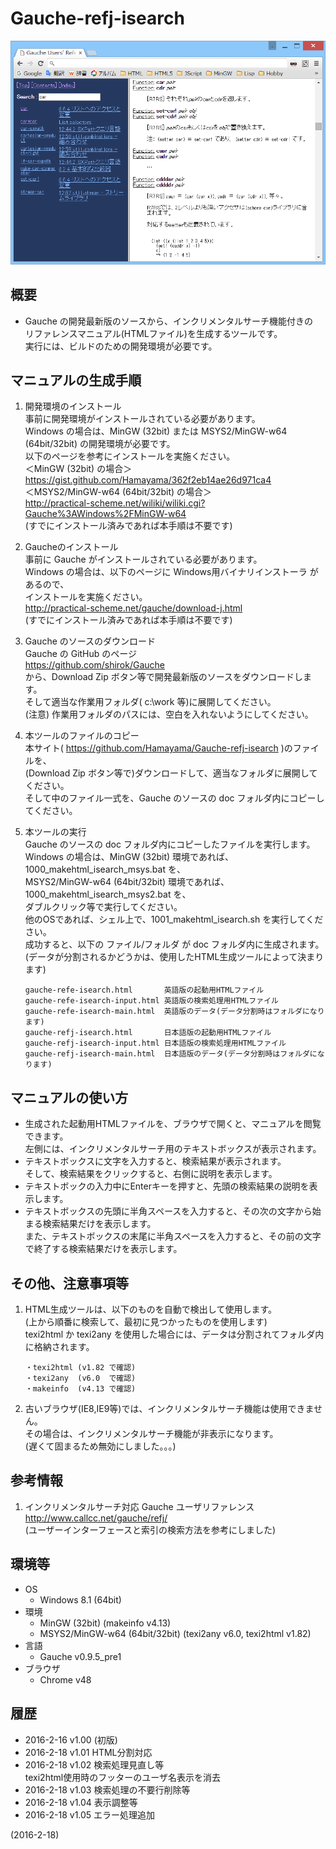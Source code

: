# Gauche-refj-isearch

![image](image.png)

## 概要
- Gauche の開発最新版のソースから、インクリメンタルサーチ機能付きの  
  リファレンスマニュアル(HTMLファイル)を生成するツールです。  
  実行には、ビルドのための開発環境が必要です。


## マニュアルの生成手順
1. 開発環境のインストール  
   事前に開発環境がインストールされている必要があります。  
   Windows の場合は、MinGW (32bit) または MSYS2/MinGW-w64 (64bit/32bit) の開発環境が必要です。  
   以下のページを参考にインストールを実施ください。  
   ＜MinGW (32bit) の場合＞  
   https://gist.github.com/Hamayama/362f2eb14ae26d971ca4  
   ＜MSYS2/MinGW-w64 (64bit/32bit) の場合＞  
   http://practical-scheme.net/wiliki/wiliki.cgi?Gauche%3AWindows%2FMinGW-w64  
   (すでにインストール済みであれば本手順は不要です)

2. Gaucheのインストール  
   事前に Gauche がインストールされている必要があります。  
   Windows の場合は、以下のページに Windows用バイナリインストーラ があるので、  
   インストールを実施ください。  
   http://practical-scheme.net/gauche/download-j.html  
   (すでにインストール済みであれば本手順は不要です)

3. Gauche のソースのダウンロード  
   Gauche の GitHub のページ  
   https://github.com/shirok/Gauche  
   から、Download Zip ボタン等で開発最新版のソースをダウンロードします。  
   そして適当な作業用フォルダ( c:\work 等)に展開してください。  
   (注意) 作業用フォルダのパスには、空白を入れないようにしてください。

4. 本ツールのファイルのコピー  
   本サイト( https://github.com/Hamayama/Gauche-refj-isearch )のファイルを、  
   (Download Zip ボタン等で)ダウンロードして、適当なフォルダに展開してください。  
   そして中のファイル一式を、Gauche のソースの doc フォルダ内にコピーしてください。

5. 本ツールの実行  
   Gauche のソースの doc フォルダ内にコピーしたファイルを実行します。  
   Windows の場合は、MinGW (32bit) 環境であれば、1000_makehtml_isearch_msys.bat を、  
   MSYS2/MinGW-w64 (64bit/32bit) 環境であれば、1000_makehtml_isearch_msys2.bat を、  
   ダブルクリック等で実行してください。  
   他のOSであれば、シェル上で、1001_makehtml_isearch.sh を実行してください。  
   成功すると、以下の ファイル/フォルダ が doc フォルダ内に生成されます。  
   (データが分割されるかどうかは、使用したHTML生成ツールによって決まります)
   ```
   gauche-refe-isearch.html       英語版の起動用HTMLファイル
   gauche-refe-isearch-input.html 英語版の検索処理用HTMLファイル
   gauche-refe-isearch-main.html  英語版のデータ(データ分割時はフォルダになります)
   gauche-refj-isearch.html       日本語版の起動用HTMLファイル
   gauche-refj-isearch-input.html 日本語版の検索処理用HTMLファイル
   gauche-refj-isearch-main.html  日本語版のデータ(データ分割時はフォルダになります)
   ```


## マニュアルの使い方
- 生成された起動用HTMLファイルを、ブラウザで開くと、マニュアルを閲覧できます。  
  左側には、インクリメンタルサーチ用のテキストボックスが表示されます。
- テキストボックスに文字を入力すると、検索結果が表示されます。  
  そして、検索結果をクリックすると、右側に説明を表示します。
- テキストボックの入力中にEnterキーを押すと、先頭の検索結果の説明を表示します。
- テキストボックスの先頭に半角スペースを入力すると、その次の文字から始まる検索結果だけを表示します。  
  また、テキストボックスの末尾に半角スペースを入力すると、その前の文字で終了する検索結果だけを表示します。


## その他、注意事項等
1. HTML生成ツールは、以下のものを自動で検出して使用します。  
   (上から順番に検索して、最初に見つかったものを使用します)  
   texi2html か texi2any を使用した場合には、データは分割されてフォルダ内に格納されます。  
   
   ```
   ・texi2html (v1.82 で確認)
   ・texi2any  (v6.0  で確認)
   ・makeinfo  (v4.13 で確認)
   ```

2. 古いブラウザ(IE8,IE9等)では、インクリメンタルサーチ機能は使用できません。  
   その場合は、インクリメンタルサーチ機能が非表示になります。  
   (遅くて固まるため無効にしました。。。)


## 参考情報
1. インクリメンタルサーチ対応 Gauche ユーザリファレンス  
   http://www.callcc.net/gauche/refj/  
   (ユーザーインターフェースと索引の検索方法を参考にしました)


## 環境等
- OS
  - Windows 8.1 (64bit)
- 環境
  - MinGW (32bit) (makeinfo v4.13)
  - MSYS2/MinGW-w64 (64bit/32bit) (texi2any v6.0, texi2html v1.82)
- 言語
  - Gauche v0.9.5_pre1
- ブラウザ
  - Chrome v48

## 履歴
- 2016-2-16  v1.00 (初版)
- 2016-2-18  v1.01 HTML分割対応
- 2016-2-18  v1.02 検索処理見直し等  
  texi2html使用時のフッターのユーザ名表示を消去
- 2016-2-18  v1.03 検索処理の不要行削除等
- 2016-2-18  v1.04 表示調整等
- 2016-2-18  v1.05 エラー処理追加


(2016-2-18)
